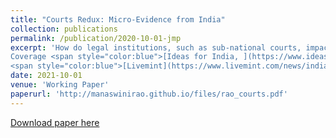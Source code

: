 ```yaml
---
title: "Courts Redux: Micro-Evidence from India"
collection: publications
permalink: /publication/2020-10-01-jmp
excerpt: 'How do legal institutions, such as sub-national courts, impact economic growth? I examine the effect of trial court capacity on local firms performance by exploiting quasi-random variation in judge vacancies and mapping trial records for a third of such courts in India with court-level performance measures, bank lending, and firm outcomes. Utilizing the fact that timely trial resolution helps free tied-up capital in debt recovery litigation, I find that reducing judge vacancy increases local firms production and profitability through improved access to bank credit. Addressing judge vacancy would generate at least 12:1 benefit-cost ratio. 
Coverage <span style="color:blue">[Ideas for India, ](https://www.ideasforindia.in/topics/governance/how-district-courts-influence-firm-growth.html)</span>
<span style="color:blue">[Livemint](https://www.livemint.com/news/india/how-hiring-more-judges-can-spur-firm-growth-11580904188976.html)</span>'
date: 2021-10-01
venue: 'Working Paper'
paperurl: 'http://manaswinirao.github.io/files/rao_courts.pdf'
---
```


<span style="color:blue">[Download paper here](http://manaswinirao.github.io/files/rao_courts.pdf)</span>
